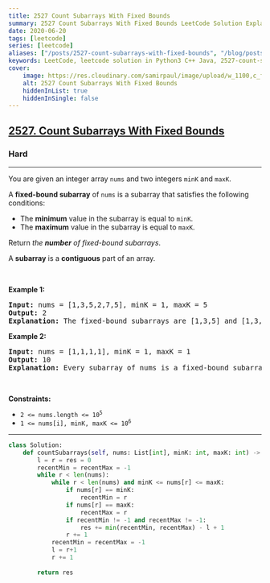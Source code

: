 ```yaml
---
title: 2527 Count Subarrays With Fixed Bounds
summary: 2527 Count Subarrays With Fixed Bounds LeetCode Solution Explained
date: 2020-06-20
tags: [leetcode]
series: [leetcode]
aliases: ["/posts/2527-count-subarrays-with-fixed-bounds", "/blog/posts/2527-count-subarrays-with-fixed-bounds", "/2527-count-subarrays-with-fixed-bounds"]
keywords: LeetCode, leetcode solution in Python3 C++ Java, 2527-count-subarrays-with-fixed-bounds solution
cover:
    image: https://res.cloudinary.com/samirpaul/image/upload/w_1100,c_fit,co_rgb:FFFFFF,l_text:Arial_70_bold:2527 Count Subarrays With Fixed Bounds/problem-solving.webp
    alt: 2527 Count Subarrays With Fixed Bounds
    hiddenInList: true
    hiddenInSingle: false
---
```



<h2><a href="https://leetcode.com/problems/count-subarrays-with-fixed-bounds">2527. Count Subarrays With Fixed Bounds</a></h2><h3>Hard</h3><hr><p>You are given an integer array <code>nums</code> and two integers <code>minK</code> and <code>maxK</code>.</p>

<p>A <strong>fixed-bound subarray</strong> of <code>nums</code> is a subarray that satisfies the following conditions:</p>

<ul>
	<li>The <strong>minimum</strong> value in the subarray is equal to <code>minK</code>.</li>
	<li>The <strong>maximum</strong> value in the subarray is equal to <code>maxK</code>.</li>
</ul>

<p>Return <em>the <strong>number</strong> of fixed-bound subarrays</em>.</p>

<p>A <strong>subarray</strong> is a <strong>contiguous</strong> part of an array.</p>

<p>&nbsp;</p>
<p><strong class="example">Example 1:</strong></p>

<pre>
<strong>Input:</strong> nums = [1,3,5,2,7,5], minK = 1, maxK = 5
<strong>Output:</strong> 2
<strong>Explanation:</strong> The fixed-bound subarrays are [1,3,5] and [1,3,5,2].
</pre>

<p><strong class="example">Example 2:</strong></p>

<pre>
<strong>Input:</strong> nums = [1,1,1,1], minK = 1, maxK = 1
<strong>Output:</strong> 10
<strong>Explanation:</strong> Every subarray of nums is a fixed-bound subarray. There are 10 possible subarrays.
</pre>

<p>&nbsp;</p>
<p><strong>Constraints:</strong></p>

<ul>
	<li><code>2 &lt;= nums.length &lt;= 10<sup>5</sup></code></li>
	<li><code>1 &lt;= nums[i], minK, maxK &lt;= 10<sup>6</sup></code></li>
</ul>


---




```python
class Solution:
    def countSubarrays(self, nums: List[int], minK: int, maxK: int) -> int:
        l = r = res = 0
        recentMin = recentMax = -1
        while r < len(nums):
            while r < len(nums) and minK <= nums[r] <= maxK:
                if nums[r] == minK:
                    recentMin = r
                if nums[r] == maxK:
                    recentMax = r
                if recentMin != -1 and recentMax != -1:
                    res += min(recentMin, recentMax) - l + 1
                r += 1
            recentMin = recentMax = -1
            l = r+1
            r += 1
        
        return res
```
